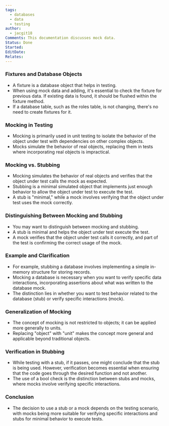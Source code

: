 ```yaml
---
tags:
  - databases
  - data
  - testing
author:
  - jacgit18
Comments: This documentation discusses mock data.
Status: Done
Started: 
EditDate: 
Relates:
---
```

### Fixtures and Database Objects
- A fixture is a database object that helps in testing.
- When using mock data and adding, it's essential to check the fixture for previous data. If existing data is found, it should be flushed within the fixture method.
- If a database table, such as the roles table, is not changing, there's no need to create fixtures for it.

### Mocking in Testing
- Mocking is primarily used in unit testing to isolate the behavior of the object under test with dependencies on other complex objects.
- Mocks simulate the behavior of real objects, replacing them in tests where incorporating real objects is impractical.

### Mocking vs. Stubbing
- Mocking simulates the behavior of real objects and verifies that the object under test calls the mock as expected.
- Stubbing is a minimal simulated object that implements just enough behavior to allow the object under test to execute the test.
- A stub is "minimal," while a mock involves verifying that the object under test uses the mock correctly.

### Distinguishing Between Mocking and Stubbing
- You may want to distinguish between mocking and stubbing.
- A stub is minimal and helps the object under test execute the test.
- A mock verifies that the object under test calls it correctly, and part of the test is confirming the correct usage of the mock.

### Example and Clarification
- For example, stubbing a database involves implementing a simple in-memory structure for storing records.
- Mocking a database is necessary when you want to verify specific data interactions, incorporating assertions about what was written to the database mock.
- The distinction lies in whether you want to test behavior related to the database (stub) or verify specific interactions (mock).

### Generalization of Mocking
- The concept of mocking is not restricted to objects; it can be applied more generally to units.
- Replacing "object" with "unit" makes the concept more general and applicable beyond traditional objects.

### Verification in Stubbing
- While testing with a stub, if it passes, one might conclude that the stub is being used. However, verification becomes essential when ensuring that the code goes through the desired function and not another.
- The use of a bool check is the distinction between stubs and mocks, where mocks involve verifying specific interactions.

### Conclusion
- The decision to use a stub or a mock depends on the testing scenario, with mocks being more suitable for verifying specific interactions and stubs for minimal behavior to execute tests.